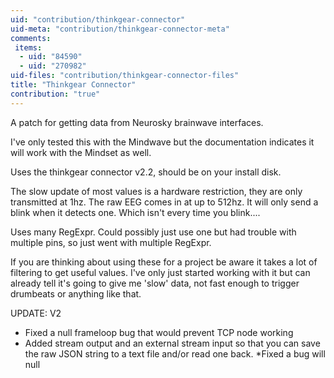 ```yaml
---
uid: "contribution/thinkgear-connector"
uid-meta: "contribution/thinkgear-connector-meta"
comments: 
 items: 
  - uid: "84590"
  - uid: "270982"
uid-files: "contribution/thinkgear-connector-files"
title: "Thinkgear Connector"
contribution: "true"
---
```


A patch for getting data from Neurosky brainwave interfaces. 

I've only tested this with the Mindwave but the documentation indicates it will work with the Mindset as well. 

Uses the thinkgear connector v2.2, should be on your install disk. 

The slow update of most values is a hardware restriction, they are only transmitted at 1hz. The raw EEG comes in at up to 512hz. It will only send a blink when it detects one. Which isn't every time you blink....

Uses many RegExpr. Could possibly just use one but had trouble with multiple pins, so just went with multiple RegExpr. 

If you are thinking about using these for a project be aware it takes a lot of filtering to get useful values. I've only just started working with it but can already tell it's going to give me 'slow' data, not fast enough to trigger drumbeats or anything like that. 

UPDATE: V2
- Fixed a null frameloop bug that would prevent TCP node working
- Added stream output and an external stream input so that you can save the raw JSON string to a text file and/or read one back. 
*Fixed a bug will null